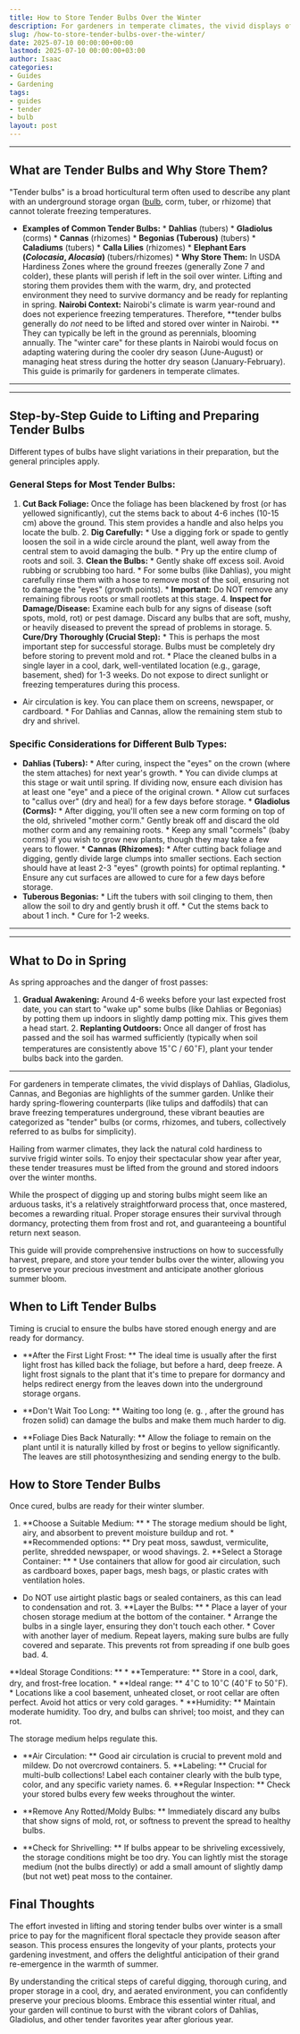 ```yaml
---
title: How to Store Tender Bulbs Over the Winter
description: For gardeners in temperate climates, the vivid displays of Dahlias, Gladiolus, Cannas, and Begonias are highlights of the summer garden.
slug: /how-to-store-tender-bulbs-over-the-winter/
date: 2025-07-10 00:00:00+00:00
lastmod: 2025-07-10 00:00:00+03:00
author: Isaac
categories:
- Guides
- Gardening
tags:
- guides
- tender
- bulb
layout: post
---
```

---
## What are Tender Bulbs and Why Store Them?
"Tender bulbs" is a broad horticultural term often used to describe any plant with an underground storage organ ([bulb](https://pestpolicy.com/can-you-replant-potted-bulbs/), corm, tuber, or rhizome) that cannot tolerate freezing temperatures.
* **Examples of Common Tender Bulbs:** * **Dahlias** (tubers) * **Gladiolus** (corms) * **Cannas** (rhizomes) * **Begonias (Tuberous)** (tubers) * **Caladiums** (tubers) * **Calla Lilies** (rhizomes) * **Elephant Ears (*Colocasia*, *Alocasia*)** (tubers/rhizomes) * **Why Store Them:** In USDA Hardiness Zones where the ground freezes (generally Zone 7 and colder), these plants will perish if left in the soil over winter.
Lifting and storing them provides them with the warm, dry, and protected environment they need to survive dormancy and be ready for replanting in spring.
**Nairobi Context:** Nairobi's climate is warm year-round and does not experience freezing temperatures. Therefore, **tender bulbs generally do *not* need to be lifted and stored over winter in Nairobi. ** They can typically be left in the ground as perennials, blooming annually. The "winter care" for these plants in Nairobi would focus on adapting watering during the cooler dry season (June-August) or managing heat stress during the hotter dry season (January-February).
This guide is primarily for gardeners in temperate climates.
---
---
## Step-by-Step Guide to Lifting and Preparing Tender Bulbs
Different types of bulbs have slight variations in their preparation, but the general principles apply.
### General Steps for Most Tender Bulbs:
1. **Cut Back Foliage:** Once the foliage has been blackened by frost (or has yellowed significantly), cut the stems back to about 4-6 inches (10-15 cm) above the ground. This stem provides a handle and also helps you locate the bulb. 2. **Dig Carefully:** * Use a digging fork or spade to gently loosen the soil in a wide circle around the plant, well away from the central stem to avoid damaging the bulb. * Pry up the entire clump of roots and soil. 3.
**Clean the Bulbs:** * Gently shake off excess soil. Avoid rubbing or scrubbing too hard. * For some bulbs (like Dahlias), you might carefully rinse them with a hose to remove most of the soil, ensuring not to damage the "eyes" (growth points). * **Important:** Do NOT remove any remaining fibrous roots or small rootlets at this stage. 4. **Inspect for Damage/Disease:** Examine each bulb for any signs of disease (soft spots, mold, rot) or pest damage.
Discard any bulbs that are soft, mushy, or heavily diseased to prevent the spread of problems in storage. 5. **Cure/Dry Thoroughly (Crucial Step):** * This is perhaps the most important step for successful storage. Bulbs must be completely dry before storing to prevent mold and rot. * Place the cleaned bulbs in a single layer in a cool, dark, well-ventilated location (e.g., garage, basement, shed) for 1-3 weeks. Do not expose to direct sunlight or freezing temperatures during this process.
* Air circulation is key. You can place them on screens, newspaper, or cardboard. * For Dahlias and Cannas, allow the remaining stem stub to dry and shrivel.
### Specific Considerations for Different Bulb Types:
* **Dahlias (Tubers):** * After curing, inspect the "eyes" on the crown (where the stem attaches) for next year's growth. * You can divide clumps at this stage or wait until spring. If dividing now, ensure each division has at least one "eye" and a piece of the original crown. * Allow cut surfaces to "callus over" (dry and heal) for a few days before storage. * **Gladiolus (Corms):** * After digging, you'll often see a new corm forming on top of the old, shriveled "mother corm."
Gently break off and discard the old mother corm and any remaining roots. * Keep any small "cormels" (baby corms) if you wish to grow new plants, though they may take a few years to flower. * **Cannas (Rhizomes):** * After cutting back foliage and digging, gently divide large clumps into smaller sections. Each section should have at least 2-3 "eyes" (growth points) for optimal replanting. * Ensure any cut surfaces are allowed to cure for a few days before storage.
* **Tuberous Begonias:** * Lift the tubers with soil clinging to them, then allow the soil to dry and gently brush it off. * Cut the stems back to about 1 inch. * Cure for 1-2 weeks.
---
---
## What to Do in Spring
As spring approaches and the danger of frost passes:
1.  **Gradual Awakening:** Around 4-6 weeks before your last expected frost date, you can start to "wake up" some bulbs (like Dahlias or Begonias) by potting them up indoors in slightly damp potting mix. This gives them a head start. 2.  **Replanting Outdoors:** Once all danger of frost has passed and the soil has warmed sufficiently (typically when soil temperatures are consistently above $15^\circ \text{C}$ / $60^\circ \text{F}$), plant your tender bulbs back into the garden.
---

For gardeners in temperate climates, the vivid displays of Dahlias, Gladiolus, Cannas, and Begonias are highlights of the summer garden. Unlike their hardy spring-flowering counterparts (like tulips and daffodils) that can brave freezing temperatures underground, these vibrant beauties are categorized as "tender" bulbs (or corms, rhizomes, and tubers, collectively referred to as bulbs for simplicity).

Hailing from warmer climates, they lack the natural cold hardiness to survive frigid winter soils. To enjoy their spectacular show year after year, these tender treasures must be lifted from the ground and stored indoors over the winter months.

While the prospect of digging up and storing bulbs might seem like an arduous tasks, it's a relatively straightforward process that, once mastered, becomes a rewarding ritual. Proper storage ensures their survival through dormancy, protecting them from frost and rot, and guaranteeing a bountiful return next season.

This guide will provide comprehensive instructions on how to successfully harvest, prepare, and store your tender bulbs over the winter, allowing you to preserve your precious investment and anticipate another glorious summer bloom.

##  When to Lift Tender Bulbs

Timing is crucial to ensure the bulbs have stored enough energy and are ready for dormancy.

* **After the First Light Frost: ** The ideal time is usually after the first light frost has killed back the foliage, but before a hard, deep freeze. A light frost signals to the plant that it's time to prepare for dormancy and helps redirect energy from the leaves down into the underground storage organs.

* **Don't Wait Too Long: ** Waiting too long (e. g. , after the ground has frozen solid) can damage the bulbs and make them much harder to dig.

* **Foliage Dies Back Naturally: ** Allow the foliage to remain on the plant until it is naturally killed by frost or begins to yellow significantly. The leaves are still photosynthesizing and sending energy to the bulb.

##  How to Store Tender Bulbs

Once cured, bulbs are ready for their winter slumber.

1. **Choose a Suitable Medium: ** * The storage medium should be light, airy, and absorbent to prevent moisture buildup and rot. * **Recommended options: ** Dry peat moss, sawdust, vermiculite, perlite, shredded newspaper, or wood shavings. 2. **Select a Storage Container: ** * Use containers that allow for good air circulation, such as cardboard boxes, paper bags, mesh bags, or plastic crates with ventilation holes.

* Do NOT use airtight plastic bags or sealed containers, as this can lead to condensation and rot. 3. **Layer the Bulbs: ** * Place a layer of your chosen storage medium at the bottom of the container. * Arrange the bulbs in a single layer, ensuring they don't touch each other. * Cover with another layer of medium. Repeat layers, making sure bulbs are fully covered and separate. This prevents rot from spreading if one bulb goes bad. 4.

**Ideal Storage Conditions: ** * **Temperature: ** Store in a cool, dark, dry, and frost-free location. * **Ideal range: ** $4^\circ \text{C}$ to $10^\circ \text{C}$ ($40^\circ \text{F}$ to $50^\circ \text{F}$). * Locations like a cool basement, unheated closet, or root cellar are often perfect. Avoid hot attics or very cold garages. * **Humidity: ** Maintain moderate humidity. Too dry, and bulbs can shrivel; too moist, and they can rot.

The storage medium helps regulate this.

* **Air Circulation: ** Good air circulation is crucial to prevent mold and mildew. Do not overcrowd containers. 5. **Labeling: ** Crucial for multi-bulb collections! Label each container clearly with the bulb type, color, and any specific variety names. 6. **Regular Inspection: ** Check your stored bulbs every few weeks throughout the winter.

* **Remove Any Rotted/Moldy Bulbs: ** Immediately discard any bulbs that show signs of mold, rot, or softness to prevent the spread to healthy bulbs.

* **Check for Shrivelling: ** If bulbs appear to be shriveling excessively, the storage conditions might be too dry. You can lightly mist the storage medium (not the bulbs directly) or add a small amount of slightly damp (but not wet) peat moss to the container.

##  Final Thoughts

The effort invested in lifting and storing tender bulbs over winter is a small price to pay for the magnificent floral spectacle they provide season after season. This process ensures the longevity of your plants, protects your gardening investment, and offers the delightful anticipation of their grand re-emergence in the warmth of summer.

By understanding the critical steps of careful digging, thorough curing, and proper storage in a cool, dry, and aerated environment, you can confidently preserve your precious blooms. Embrace this essential winter ritual, and your garden will continue to burst with the vibrant colors of Dahlias, Gladiolus, and other tender favorites year after glorious year.
